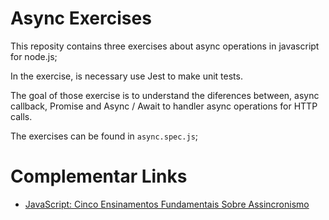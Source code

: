 # Async Exercises

This reposity contains three exercises about async operations in javascript for node.js;

In the exercise, is necessary use Jest to make unit tests.

The goal of those exercise is to understand the diferences between, async callback, Promise and Async / Await to handler async operations for HTTP calls. 

The exercises can be found in `async.spec.js`;

# Complementar Links

-  [JavaScript: Cinco Ensinamentos Fundamentais Sobre Assincronismo](https://medium.com/@mathiasghenoazzolini/javascript-cinco-ensinamentos-fundamentais-sobre-assincronismo-6bd1955d62f9)